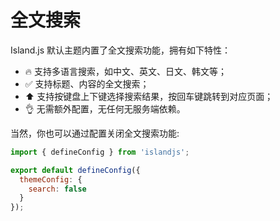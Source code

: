 # 全文搜索

Island.js 默认主题内置了全文搜索功能，拥有如下特性：

- 🔥 支持多语言搜索，如中文、英文、日文、韩文等；
- ✅ 支持标题、内容的全文搜索；
- ⬆️ 支持按键盘上下键选择搜索结果，按回车键跳转到对应页面；
- 👌 无需额外配置，无任何无服务端依赖。

当然，你也可以通过配置关闭全文搜索功能:

```js
import { defineConfig } from 'islandjs';

export default defineConfig({
  themeConfig: {
    search: false
  }
});
```
